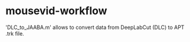 # mousevid-workflow
'DLC_to_JAABA.m' allows to convert data from DeepLabCut (DLC) to APT .trk file.

